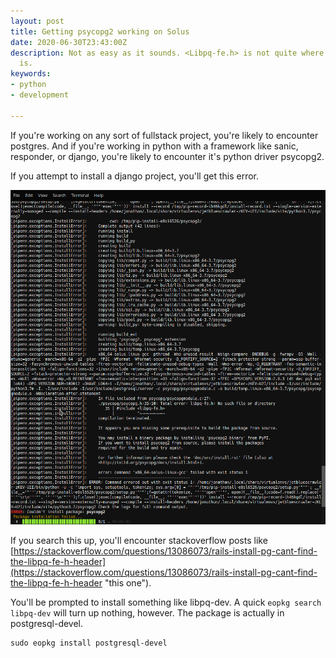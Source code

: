 ```yaml
---
layout: post
title: Getting psycopg2 working on Solus
date: 2020-06-30T23:43:00Z
description: Not as easy as it sounds. <Libpq-fe.h> is not quite where you think it
  is.
keywords:
- python
- development

---
```

If you're working on any sort of fullstack project, you're likely to encounter postgres. And if you're working in python with a framework like sanic, responder, or django, you're likely to encounter it's python driver psycopg2.

If you attempt to install a django project, you'll get this error.

![](src/images/libpq-fe.png)

If you search this up, you'll encounter stackoverflow posts like [https://stackoverflow.com/questions/13086073/rails-install-pg-cant-find-the-libpq-fe-h-header](https://stackoverflow.com/questions/13086073/rails-install-pg-cant-find-the-libpq-fe-h-header "this one").

You'll be prompted to install something like libpq-dev. A quick `eopkg search libpq-dev` will turn up nothing, however. The package is actually in postgresql-devel.

    sudo eopkg install postgresql-devel